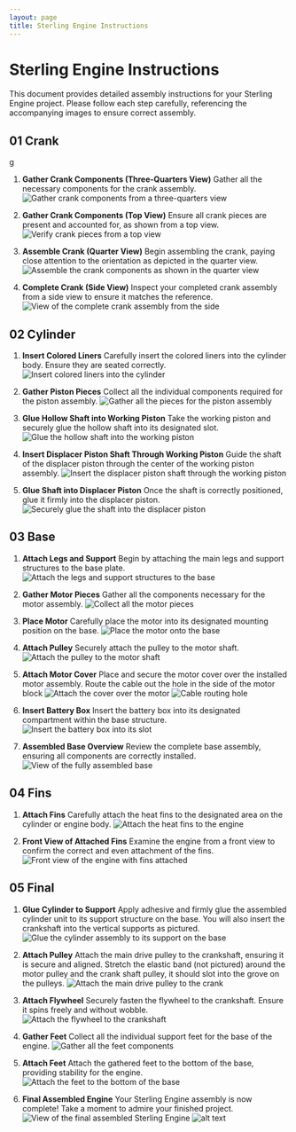 ```yaml
---
layout: page
title: Sterling Engine Instructions
---
```


# Sterling Engine Instructions

This document provides detailed assembly instructions for your Sterling Engine project. Please follow each step carefully, referencing the accompanying images to ensure correct assembly.

## 01 Crank
g
1.  **Gather Crank Components (Three-Quarters View)**
    Gather all the necessary components for the crank assembly.
    ![Gather crank components from a three-quarters view](<01 Crank/01-pieces_three-quarters.png>)

2.  **Gather Crank Components (Top View)**
    Ensure all crank pieces are present and accounted for, as shown from a top view.
    ![Verify crank pieces from a top view](<01 Crank/01-pieces_top.png>)

3.  **Assemble Crank (Quarter View)**
    Begin assembling the crank, paying close attention to the orientation as depicted in the quarter view.
    ![Assemble the crank components as shown in the quarter view](<01 Crank/02-assembled_quarter_view.png>)

4.  **Complete Crank (Side View)**
    Inspect your completed crank assembly from a side view to ensure it matches the reference.
    ![View of the complete crank assembly from the side](<01 Crank/02-complete_side_view.png>)

## 02 Cylinder

1.  **Insert Colored Liners**
    Carefully insert the colored liners into the cylinder body. Ensure they are seated correctly.
    ![Insert colored liners into the cylinder](<02 Cylinder/01-insert_colored_liners.png>)

2.  **Gather Piston Pieces**
    Collect all the individual components required for the piston assembly.
    ![Gather all the pieces for the piston assembly](<02 Cylinder/02-gather_piston_pieces.png>)

3.  **Glue Hollow Shaft into Working Piston**
    Take the working piston and securely glue the hollow shaft into its designated slot.
    ![Glue the hollow shaft into the working piston](<02 Cylinder/03-working_piston_glue_in_hollow_shaft.png>)

4.  **Insert Displacer Piston Shaft Through Working Piston**
    Guide the shaft of the displacer piston through the center of the working piston assembly.
    ![Insert the displacer piston shaft through the working piston](<02 Cylinder/04-displacer_piston_insert_shaft_through_working_piston.png>)

5.  **Glue Shaft into Displacer Piston**
    Once the shaft is correctly positioned, glue it firmly into the displacer piston.
    ![Securely glue the shaft into the displacer piston](<02 Cylinder/05-glue_shaft_into_displacer_piston.png>)

## 03 Base

1.  **Attach Legs and Support**
    Begin by attaching the main legs and support structures to the base plate.
    ![Attach the legs and support structures to the base](<03 Base/01-attach_legs_and_support.png>)

2.  **Gather Motor Pieces**
    Gather all the components necessary for the motor assembly.
    ![Collect all the motor pieces](<03 Base/03-gather_motor_pieces.png>)

3.  **Place Motor**
    Carefully place the motor into its designated mounting position on the base.
    ![Place the motor onto the base](<03 Base/04-place_motor.png>)

4.  **Attach Pulley**
    Securely attach the pulley to the motor shaft.
    ![Attach the pulley to the motor shaft](<03 Base/05-attach_pulley.png>)

5.  **Attach Motor Cover**
    Place and secure the motor cover over the installed motor assembly. Route the cable out the hole in the side of the motor block
    ![Attach the cover over the motor](<03 Base/06-attach_motor_cover.png>)
    ![Cable routing hole](<03 Base/06b-cable-routing-hole.png>)

6.  **Insert Battery Box**
    Insert the battery box into its designated compartment within the base structure.
    ![Insert the battery box into its slot](<03 Base/07-insert_battery_box.png>)

7.  **Assembled Base Overview**
    Review the complete base assembly, ensuring all components are correctly installed.
    ![View of the fully assembled base](<03 Base/08-assembled.png>)

## 04 Fins

1.  **Attach Fins**
    Carefully attach the heat fins to the designated area on the cylinder or engine body.
    ![Attach the heat fins to the engine](<04 Fins/01-attach_fins.png>)

2.  **Front View of Attached Fins**
    Examine the engine from a front view to confirm the correct and even attachment of the fins.
    ![Front view of the engine with fins attached](<04 Fins/01-front_view.png>)

## 05 Final

1.  **Glue Cylinder to Support**
    Apply adhesive and firmly glue the assembled cylinder unit to its support structure on the base. You will also insert the crankshaft into the vertical supports as pictured.
    ![Glue the cylinder assembly to its support on the base](<05 Final/01-glue_cylinder_to_support.png>)

2.  **Attach Pulley**
    Attach the main drive pulley to the crankshaft, ensuring it is secure and aligned. Stretch the elastic band (not pictured) around the motor pulley and the crank shaft pulley, it should slot into the grove on the pulleys.
    ![Attach the main drive pulley to the crank](<05 Final/02-attach_pully.png>)

3.  **Attach Flywheel**
    Securely fasten the flywheel to the crankshaft. Ensure it spins freely and without wobble.
    ![Attach the flywheel to the crankshaft](<05 Final/03-attach_fly_wheel.png>)

4.  **Gather Feet**
    Collect all the individual support feet for the base of the engine.
    ![Gather all the feet components](<05 Final/04-gather_feet.png>)

5.  **Attach Feet**
    Attach the gathered feet to the bottom of the base, providing stability for the engine.
    ![Attach the feet to the bottom of the base](<05 Final/05-attach_feet.png>)

6.  **Final Assembled Engine**
    Your Sterling Engine assembly is now complete! Take a moment to admire your finished project.
    ![View of the final assembled Sterling Engine](<05 Final/06-assembled.png>)
    ![alt text](<05 Final/06b-assembled-other-side.png>)